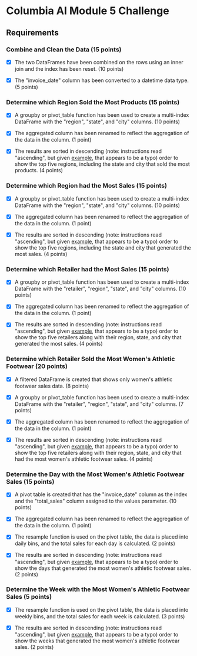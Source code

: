 # Columbia AI Module 5 Challenge

## Requirements

### Combine and Clean the Data (15 points)
- [X] The two DataFrames have been combined on the rows using an inner join and the index has been reset. (10 points)

- [X] The "invoice_date" column has been converted to a datetime data type. (5 points)

### Determine which Region Sold the Most Products (15 points)
- [X] A groupby or pivot_table function has been used to create a multi-index DataFrame with the "region", "state", and "city" columns. (10 points)

- [X] The aggregated column has been renamed to reflect the aggregation of the data in the column. (1 point)

- [X] The results are sorted in descending (note: instructions read "ascending", but given [example](https://bootcampspot.instructure.com/courses/4996/assignments/66998#submit:~:text=has%20been%20changed.-,Determine%20which%20Region%20Sold%20the%20Most%20Products,-Use%20either%20the), that appears to be a typo) order to show the top five regions, including the state and city that sold the most products. (4 points)

### Determine which Region had the Most Sales (15 points)
- [X] A groupby or pivot_table function has been used to create a multi-index DataFrame with the "region", "state", and "city" columns. (10 points)

- [X] The aggregated column has been renamed to reflect the aggregation of the data in the column. (1 point)

- [X] The results are sorted in descending (note: instructions read "ascending", but given [example](https://bootcampspot.instructure.com/courses/4996/assignments/66998#submit:~:text=the%20following%20image%3A-,Determine%20which%20Region%20had%20the%20Most%20Sales,-Use%20either%20the), that appears to be a typo) order to show the top five regions, including the state and city that generated the most sales. (4 points)

### Determine which Retailer had the Most Sales (15 points)
- [X] A groupby or pivot_table function has been used to create a multi-index DataFrame with the "retailer", "region", "state", and "city" columns. (10 points)

- [X] The aggregated column has been renamed to reflect the aggregation of the data in the column. (1 point)

- [X] The results are sorted in descending (note: instructions read "ascending", but given [example](https://bootcampspot.instructure.com/courses/4996/assignments/66998#submit:~:text=the%20following%20image%3A-,Determine%20which%20Retailer%20had%20the%20Most%20Sales,-Use%20either%20the), that appears to be a typo) order to show the top five retailers along with their region, state, and city that generated the most sales. (4 points)

### Determine which Retailer Sold the Most Women's Athletic Footwear (20 points)
- [X] A filtered DataFrame is created that shows only women's athletic footwear sales data. (8 points)

- [X] A groupby or pivot_table function has been used to create a multi-index DataFrame with the "retailer", "region", "state", and "city" columns. (7 points)

- [X] The aggregated column has been renamed to reflect the aggregation of the data in the column. (1 point)

- [X] The results are sorted in descending (note: instructions read "ascending", but given [example](https://bootcampspot.instructure.com/courses/4996/assignments/66998#submit:~:text=the%20following%20image%3A-,Determine%20which%20Retailer%20Sold%20the%20Most%20Women%27s%20Athletic%20Footwear,-Filter%20the%20combined), that appears to be a typo) order to show the top five retailers along with their region, state, and city that had the most women's athletic footwear sales. (4 points)

### Determine the Day with the Most Women's Athletic Footwear Sales (15 points)
- [X] A pivot table is created that has the "invoice_date" column as the index and the "total_sales" column assigned to the values parameter. (10 points)

- [X] The aggregated column has been renamed to reflect the aggregation of the data in the column. (1 point)

- [X] The resample function is used on the pivot table, the data is placed into daily bins, and the total sales for each day is calculated. (2 points)

- [X] The results are sorted in descending (note: instructions read "ascending", but given [example](https://bootcampspot.instructure.com/courses/4996/assignments/66998#submit:~:text=the%20following%20image%3A-,Determine%20the%20Day%20with%20the%20Most%20Women%27s%20Athletic%20Footwear%20Sales,-Create%20a%20pivot), that appears to be a typo) order to show the days that generated the most women's athletic footwear sales. (2 points)

### Determine the Week with the Most Women's Athletic Footwear Sales (5 points)
- [X] The resample function is used on the pivot table, the data is placed into weekly bins, and the total sales for each week is calculated. (3 points)

- [X] The results are sorted in descending (note: instructions read "ascending", but given [example](https://bootcampspot.instructure.com/courses/4996/assignments/66998#submit:~:text=the%20following%20image%3A-,Determine%20the%20Week%20with%20the%20Most%20Women%27s%20Athletic%20Footwear%20Sales,-Apply%20resample%20to), that appears to be a typo) order to show the weeks that generated the most women's athletic footwear sales. (2 points)
